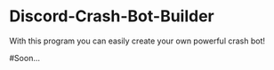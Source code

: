 # Discord-Crash-Bot-Builder
With this program you can easily create your own powerful crash bot!

#Soon...
